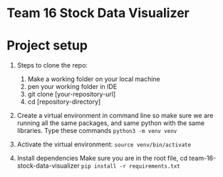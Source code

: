 # Team 16 Stock Data Visualizer

# Project setup

1. Steps to clone the repo: 
    1. Make a working folder on your local machine
    2. pen your working folder in IDE
    3. git clone [your-repository-url]
    4. cd [repository-directory]

2. Create a virtual environment in command line so make sure we are running all the same packages, and same python with the same libraries. Type these commands
    `python3 -m venv venv`

3. Activate the virtual environment:
    `source venv/bin/activate`

4. Install dependencies
    Make sure you are in the root file, cd team-16-stock-data-visualizer
    `pip install -r requirements.txt`
